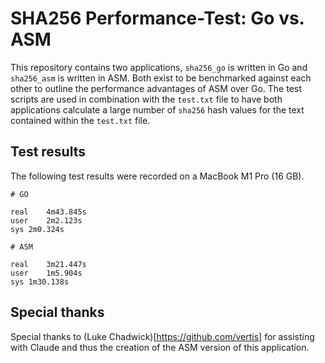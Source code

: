 # SHA256 Performance-Test: Go vs. ASM

This repository contains two applications, `sha256_go` is written in Go and `sha256_asm` is written in ASM. Both exist to be benchmarked against each other to outline the performance advantages of ASM over Go. The test scripts are used in combination with the `test.txt` file to have both applications calculate a large number of `sha256` hash values for the text contained within the `test.txt` file.

## Test results

The following test results were recorded on a MacBook M1 Pro (16 GB).

```
# GO

real	4m43.845s
user	2m2.123s
sys	2m0.324s

# ASM

real	3m21.447s
user	1m5.904s
sys	1m30.138s
```

## Special thanks

Special thanks to (Luke Chadwick)[https://github.com/vertis] for assisting with Claude and thus the creation of the ASM version of this application.